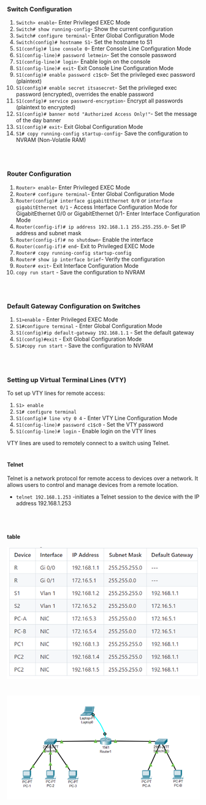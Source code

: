 ### Switch Configuration
1. `Switch> enable`- Enter Privileged EXEC Mode
2. `Switch# show running-config`- Show the current configuration
3. `Switch# configure terminal`- Enter Global Configuration Mode
4. `Switch(config)# hostname S1`- Set the hostname to S1
5. `S1(config)# line console 0`- Enter Console Line Configuration Mode
6. `S1(config-line)# password letmein`- Set the console password
7. `S1(config-line)# login`- Enable login on the console
8. `S1(config-line)# exit`- Exit Console Line Configuration Mode
9. `S1(config)# enable password c1$c0`- Set the privileged exec password (plaintext)
10. `S1(config)# enable secret itsasecret`- Set the privileged exec password (encrypted), overrides the enable password
11. `S1(config)# service password-encryption`- Encrypt all passwords (plaintext to encrypted)
12. `S1(config)# banner motd "Authorized Access Only!"`- Set the message of the day banner
13. `S1(config)# exit`- Exit Global Configuration Mode
14. `S1# copy running-config startup-config`- Save the configuration to NVRAM (Non-Volatile RAM)

<br>

#
### Router Configuration
1. `Router> enable`- Enter Privileged EXEC Mode
2. `Router# configure terminal`- Enter Global Configuration Mode
3. `Router(config)# interface gigabitEthernet 0/0` or `interface gigabitEthernet 0/1` - Access Interface Configuration Mode for GigabitEthernet 0/0 or GigabitEthernet 0/1- Enter Interface Configuration Mode
4. `Router(config-if)# ip address 192.168.1.1 255.255.255.0`- Set IP address and subnet mask
5. `Router(config-if)# no shutdown`- Enable the interface
6. `Router(config-if)# end`- Exit to Privileged EXEC Mode
7. `Router# copy running-config startup-config`
8. `Router# show ip interface brief`- Verify the configuration
9. `Router# exit`- Exit Interface Configuration Mode
10. `copy run start` - Save the configuration to NVRAM


<br>

#
### Default Gateway Configuration on Switches

1. `S1>enable` - Enter Privileged EXEC Mode
2. `S1#configure terminal` - Enter Global Configuration Mode
3. `S1(config)#ip default-gateway 192.168.1.1` - Set the default gateway
4. `S1(config)#exit` - Exit Global Configuration Mode
5. `S1#copy run start` - Save the configuration to NVRAM

<br>

#
### Setting up Virtual Terminal Lines (VTY)

To set up VTY lines for remote access:

1. `S1> enable`
2. `S1# configure terminal`
3. `S1(config)# line vty 0 4` - Enter VTY Line Configuration Mode
4. `S1(config-line)# password c1$c0` - Set the VTY password
5. `S1(config-line)# login` - Enable login on the VTY lines

VTY lines are used to remotely connect to a switch using Telnet.

#
#### Telnet
Telnet is a network protocol for remote access to devices over a network. It allows users to control and manage devices from a remote location.
- `telnet 192.168.1.253` -initiates a Telnet session to the device with the IP address 192.168.1.253

<br>

#
#### table
<img src='./table.png'>

#
<img src='./lab3.png'>
